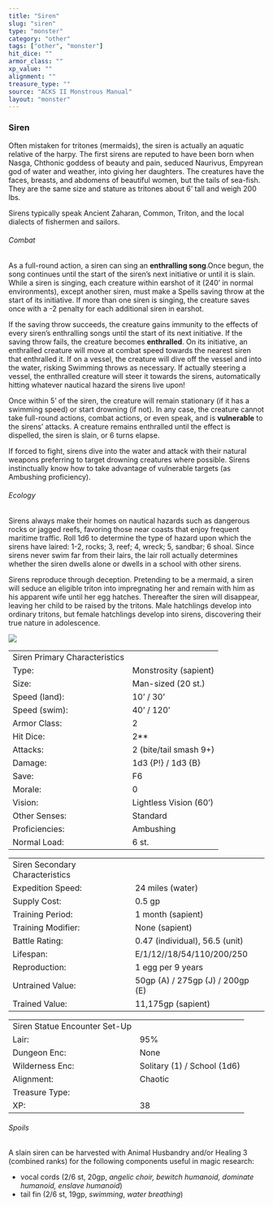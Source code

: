 ```yaml
---
title: "Siren"
slug: "siren"
type: "monster"
category: "other"
tags: ["other", "monster"]
hit_dice: ""
armor_class: ""
xp_value: ""
alignment: ""
treasure_type: ""
source: "ACKS II Monstrous Manual"
layout: "monster"
---
```


### Siren

Often mistaken for tritones (mermaids), the siren is actually an aquatic relative of the harpy. The
first sirens are reputed to have been born when Nasga, Chthonic goddess of beauty and pain, seduced
Naurivus, Empyrean god of water and weather, into giving her daughters. The creatures have the
faces, breasts, and abdomens of beautiful women, but the tails of sea-fish. They are the same size
and stature as tritones about 6’ tall and weigh 200 lbs.

Sirens typically speak Ancient Zaharan, Common, Triton, and the local dialects of fishermen and
sailors.

###### Combat

As a full-round action, a siren can sing an **enthralling song**.Once begun, the song continues
until the start of the siren’s next initiative or until it is slain. While a siren is singing, each
creature within earshot of it (240’ in normal environments), except another siren, must make a
Spells saving throw at the start of its initiative. If more than one siren is singing, the creature
saves once with a -2 penalty for each additional siren in earshot.

If the saving throw succeeds, the creature gains immunity to the effects of every siren’s
enthralling songs until the start of its next initiative. If the saving throw fails, the creature
becomes **enthralled**. On its initiative, an enthralled creature will move at combat speed towards
the nearest siren that enthralled it. If on a vessel, the creature will dive off the vessel and into
the water, risking Swimming throws as necessary. If actually steering a vessel, the enthralled
creature will steer it towards the sirens, automatically hitting whatever nautical hazard the sirens
live upon!

Once within 5’ of the siren, the creature will remain stationary (if it has a swimming speed) or
start drowning (if not). In any case, the creature cannot take full-round actions, combat actions,
or even speak, and is **vulnerable** to the sirens’ attacks. A creature remains enthralled until the
effect is dispelled, the siren is slain, or 6 turns elapse.

If forced to fight, sirens dive into the water and attack with their natural weapons preferring to
target drowning creatures where possible. Sirens instinctually know how to take advantage of
vulnerable targets (as Ambushing proficiency).

###### Ecology

Sirens always make their homes on nautical hazards such as dangerous rocks or jagged reefs,
favoring those near coasts that enjoy frequent maritime traffic. Roll 1d6 to determine the type of
hazard upon which the sirens have laired: 1-2, rocks; 3, reef; 4, wreck; 5, sandbar; 6 shoal. Since
sirens never swim far from their lairs, the lair roll actually determines whether the siren dwells
alone or dwells in a school with other sirens.

Sirens reproduce through deception. Pretending to be a mermaid, a siren will seduce an eligible
triton into impregnating her and remain with him as his apparent wife until her egg hatches.
Thereafter the siren will disappear, leaving her child to be raised by the tritons. Male hatchlings
develop into ordinary tritons, but female hatchlings develop into sirens, discovering their true
nature in adolescence.

![](data:image/png;base64...)

|  |  |
| --- | --- |
| Siren Primary Characteristics | |
| Type: | Monstrosity (sapient) |
| Size: | Man-sized (20 st.) |
| Speed (land): | 10’ / 30’ |
| Speed (swim): | 40’ / 120’ |
| Armor Class: | 2 |
| Hit Dice: | 2\*\* |
| Attacks: | 2 (bite/tail smash 9+) |
| Damage: | 1d3 {P!} / 1d3 {B} |
| Save: | F6 |
| Morale: | 0 |
| Vision: | Lightless Vision (60’) |
| Other Senses: | Standard |
| Proficiencies: | Ambushing |
| Normal Load: | 6 st. |

|  |  |
| --- | --- |
| Siren Secondary Characteristics | |
| Expedition Speed: | 24 miles (water) |
| Supply Cost: | 0.5 gp |
| Training Period: | 1 month (sapient) |
| Training Modifier: | None (sapient) |
| Battle Rating: | 0.47 (individual), 56.5 (unit) |
| Lifespan: | E/1/12//18/54/110/200/250 |
| Reproduction: | 1 egg per 9 years |
| Untrained Value: | 50gp (A) / 275gp (J) / 200gp (E) |
| Trained Value: | 11,175gp (sapient) |

|  |  |
| --- | --- |
| Siren Statue Encounter Set-Up | |
| Lair: | 95% |
| Dungeon Enc: | None |
| Wilderness Enc: | Solitary (1) / School (1d6) |
| Alignment: | Chaotic |
| Treasure Type: |  |
| XP: | 38 |

###### Spoils

A slain siren can be harvested with Animal Husbandry and/or Healing 3 (combined ranks) for the
following components useful in magic research:

* vocal cords (2/6 st, 20gp, *angelic choir, bewitch humanoid, dominate humanoid, enslave humanoid*)
* tail fin (2/6 st, 19gp, *swimming*, *water breathing*)

